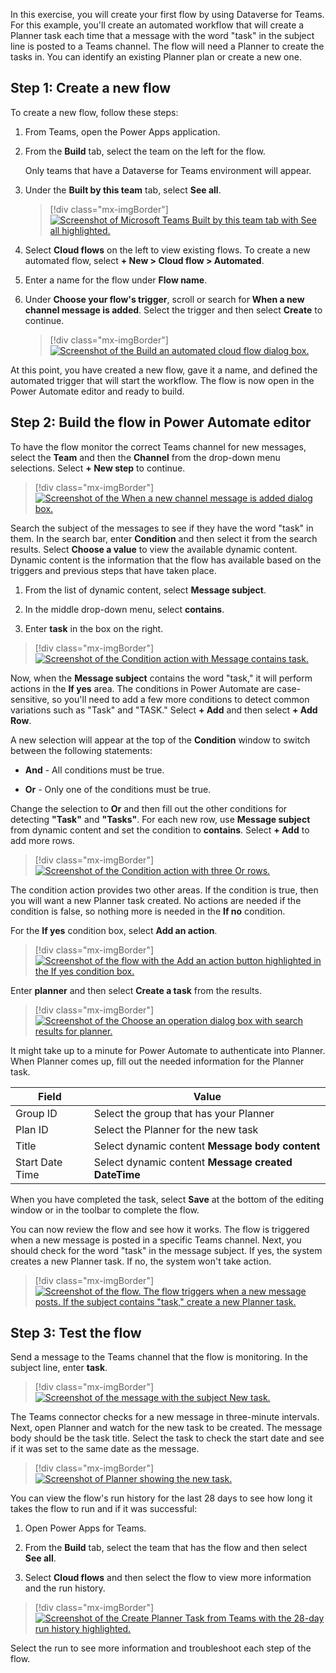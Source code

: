 In this exercise, you will create your first flow by using Dataverse for Teams. For this example, you'll create an automated workflow that will create a Planner task each time that a message with the word "task" in the subject line is posted to a Teams channel. The flow will need a Planner to create the tasks in. You can identify an existing Planner plan or create a new one.

## Step 1: Create a new flow

To create a new flow, follow these steps:

1. From Teams, open the Power Apps application.

1. From the **Build** tab, select the team on the left for the flow.
   
   Only teams that have a Dataverse for Teams environment will appear.

1. Under the **Built by this team** tab, select **See all**.

   > [!div class="mx-imgBorder"]
   > [![Screenshot of Microsoft Teams Built by this team tab with See all highlighted.](../media/image-1.png)](../media/image-1.png#lightbox)

1. Select **Cloud flows** on the left to view existing flows. To create a new automated flow, select **+ New > Cloud flow > Automated**.

1. Enter a name for the flow under **Flow name**.

1. Under **Choose your flow's trigger**, scroll or search for **When a new channel message is added**. Select the trigger and then select **Create** to continue.

   > [!div class="mx-imgBorder"]
   > [![Screenshot of the Build an automated cloud flow dialog box.](../media/image-2.png)](../media/image-2.png#lightbox)

At this point, you have created a new flow, gave it a name, and defined the automated trigger that will start the workflow. The flow is now open in the Power Automate editor and ready to build.

## Step 2: Build the flow in Power Automate editor

To have the flow monitor the correct Teams channel for new messages, select the **Team** and then the **Channel** from the drop-down menu selections. Select **+ New step** to continue.

> [!div class="mx-imgBorder"]
> [![Screenshot of the When a new channel message is added dialog box.](../media/image-3.png)](../media/image-3.png#lightbox)

Search the subject of the messages to see if they have the word "task" in them. In the search bar, enter **Condition** and then select it from the search results. Select **Choose a value** to view the available dynamic content. Dynamic content is the information that the flow has available based on the triggers and previous steps that have taken place.

1. From the list of dynamic content, select **Message subject**.

1. In the middle drop-down menu, select **contains**.

1. Enter **task** in the box on the right.

> [!div class="mx-imgBorder"]
> [![Screenshot of the Condition action with Message contains task.](../media/image-4.png)](../media/image-4.png#lightbox)

Now, when the **Message subject** contains the word "task," it will perform actions in the **If yes** area. The conditions in Power Automate are case-sensitive, so you'll need to add a few more conditions to detect common variations such as "Task" and "TASK." Select **+ Add** and then select **+ Add Row**.

A new selection will appear at the top of the **Condition** window to switch between the following statements:

- **And** - All conditions must be true.

- **Or** - Only one of the conditions must be true.

Change the selection to **Or** and then fill out the other conditions for detecting **"Task"** and **"Tasks"**. For each new row, use **Message subject** from dynamic content and set the condition to **contains**. Select **+ Add** to add more rows.

> [!div class="mx-imgBorder"]
> [![Screenshot of the Condition action with three Or rows.](../media/image-5.png)](../media/image-5.png#lightbox)

The condition action provides two other areas. If the condition is true, then you will want a new Planner task created. No actions are needed if the condition is false, so nothing more is needed in the **If no** condition.

For the **If yes** condition box, select **Add an action**.

> [!div class="mx-imgBorder"]
> [![Screenshot of the flow with the Add an action button highlighted in the If yes condition box.](../media/image-6.png)](../media/image-6.png#lightbox)

Enter **planner** and then select **Create a task** from the results.

> [!div class="mx-imgBorder"]
> [![Screenshot of the Choose an operation dialog box with search results for planner.](../media/image-7.png)](../media/image-7.png#lightbox)

It might take up to a minute for Power Automate to authenticate into Planner. When Planner comes up, fill out the needed information for the Planner task.

| Field | Value |
|-------|-------|
| Group ID | Select the group that has your Planner |
| Plan ID | Select the Planner for the new task |
| Title | Select dynamic content **Message body content** |
| Start Date Time | Select dynamic content **Message created DateTime** |

When you have completed the task, select **Save** at the bottom of the editing window or in the toolbar to complete the flow.

You can now review the flow and see how it works. The flow is triggered when a new message is posted in a specific Teams channel. Next, you should check for the word "task" in the message subject. If yes, the system creates a new Planner task. If no, the system won't take action.

> [!div class="mx-imgBorder"]
> [![Screenshot of the flow. The flow triggers when a new message posts. If the subject contains "task," create a new Planner task.](../media/image-8.png)](../media/image-8.png#lightbox)

## Step 3: Test the flow

Send a message to the Teams channel that the flow is monitoring. In the subject line, enter **task**.

> [!div class="mx-imgBorder"]
> [![Screenshot of the message with the subject New task.](../media/image-9.png)](../media/image-9.png#lightbox)

The Teams connector checks for a new message in three-minute intervals. Next, open Planner and watch for the new task to be created. The message body should be the task title. Select the task to check the start date and see if it was set to the same date as the message.

> [!div class="mx-imgBorder"]
> [![Screenshot of Planner showing the new task.](../media/image-10.png)](../media/image-10.png#lightbox)

You can view the flow's run history for the last 28 days to see how long it takes the flow to run and if it was successful:

1. Open Power Apps for Teams.

1. From the **Build** tab, select the team that has the flow and then select **See all**.

1. Select **Cloud flows** and then select the flow to view more information and the run history.

> [!div class="mx-imgBorder"]
> [![Screenshot of the Create Planner Task from Teams with the 28-day run history highlighted.](../media/image-11.png)](../media/image-11.png#lightbox)

Select the run to see more information and troubleshoot each step of the flow.
